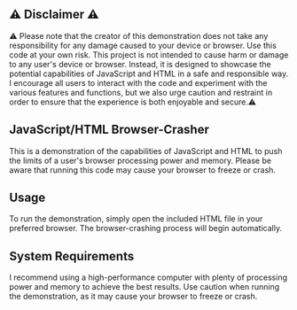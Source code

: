 
## ⚠️ Disclaimer ⚠️

⚠️ Please note that the creator of this demonstration does not take any responsibility for any damage caused to your device or browser. Use this code at your own risk. This project is not intended to cause harm or damage to any user's device or browser. Instead, it is designed to showcase the potential capabilities of JavaScript and HTML in a safe and responsible way. I encourage all users to interact with the code and experiment with the various features and functions, but we also urge caution and restraint in order to ensure that the experience is both enjoyable and secure.⚠️ 

## JavaScript/HTML Browser-Crasher

This is a demonstration of the capabilities of JavaScript and HTML to push the limits of a user's browser processing power and memory. Please be aware that running this code may cause your browser to freeze or crash.

## Usage

To run the demonstration, simply open the included HTML file in your preferred browser. The browser-crashing process will begin automatically.

## System Requirements

I recommend using a high-performance computer with plenty of processing power and memory to achieve the best results. Use caution when running the demonstration, as it may cause your browser to freeze or crash.

